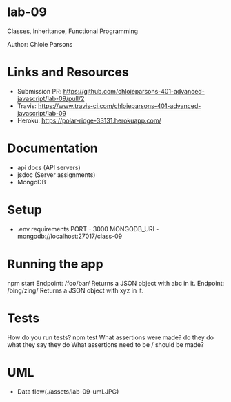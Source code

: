 # lab-09
Classes, Inheritance, Functional Programming

Author: Chloie Parsons

# Links and Resources
* Submission PR: https://github.com/chloieparsons-401-advanced-javascript/lab-09/pull/2
* Travis: https://www.travis-ci.com/chloieparsons-401-advanced-javascript/lab-09
* Heroku: https://polar-ridge-33131.herokuapp.com/

# Documentation
* api docs (API servers)
* jsdoc (Server assignments)
* MongoDB

# Setup
* .env requirements
PORT - 3000
MONGODB_URI - mongodb://localhost:27017/class-09

# Running the app
npm start
Endpoint: /foo/bar/
Returns a JSON object with abc in it.
Endpoint: /bing/zing/
Returns a JSON object with xyz in it.

# Tests
How do you run tests? npm test
What assertions were made? do they do what they say they do
What assertions need to be / should be made?

# UML
* Data flow(./assets/lab-09-uml.JPG)